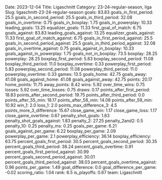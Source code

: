 Date: 2023-12-04
Title: Ligaschnitt
Category: 23-24-regular-season, liga
Slug: ligaschnitt-23-24-regular-season
goals: 83.83
goals_in_first_period: 25.5
goals_in_second_period: 25.5
goals_in_third_period: 32.08
goals_in_overtime: 0.75
goals_in_boxplay: 1.75
goals_in_powerplay: 10.33
leading_goals: 13.25
equalizer_goals: 11.33
first_goal_of_match: 6.75
goals_against: 83.83
leading_goals_against: 13.25
equalizer_goals_against: 11.33
first_goal_of_match_against: 6.75
goals_in_first_period_against: 25.5
goals_in_second_period_against: 25.5
goals_in_third_period_against: 32.08
goals_in_overtime_against: 0.75
goals_against_in_boxplay: 10.33
goals_against_in_powerplay: 1.75
goals_not_in_boxplay: 73.5
boxplay: 28.25
powerplay: 28.25
boxplay_first_period: 5.83
boxplay_second_period: 11.08
boxplay_third_period: 11.0
boxplay_overtime: 0.33
powerplay_first_period: 5.83
powerplay_second_period: 11.08
powerplay_third_period: 11.0
powerplay_overtime: 0.33
games: 13.5
goals_home: 42.75
goals_away: 41.08
goals_against_home: 41.08
goals_against_away: 42.75
points: 20.17
home_points: 11.75
away_points: 8.42
wins: 5.92
over_time_wins: 0.75
losses: 5.92
over_time_losses: 0.75
draws: 0.17
points_after_first_period: 18.83
points_after_second_period: 19.75
points_after_third_period: 0.0
points_after_55_min: 18.17
points_after_58_min: 14.08
points_after_59_min: 10.92
win_1: 2.0
loss_1: 2.0
points_max_difference_3: 4.5
points_more_3_difference: 15.67
close_game_win: 1.17
close_game_loss: 1.17
close_game_overtime: 0.67
penalty_shot_goals: 1.83
penalty_shot_goals_against: 1.83
penalty_2: 27.25
penalty_2and2: 0.5
penalty_10: 0.25
penalty_ms: 0.25
goals_per_game: 6.21
goals_against_per_game: 6.22
boxplay_per_game: 2.09
powerplay_per_game: 2.1
powerplay_efficiency: 36.14
boxplay_efficiency: 63.75
percent_goals_first_period: 30.5
percent_goals_second_period: 30.35
percent_goals_third_period: 38.24
percent_goals_overtime: 0.91
percent_goals_first_period_against: 30.99
percent_goals_second_period_against: 30.01
percent_goals_third_period_against: 38.03
percent_goals_overtime_against: 0.96
points_per_game: 1.49
goal_difference: 0.0
goal_difference_per_game: -0.02
scoring_ratio: 1.04
rank: 6.5
is_playoffs: 0.67
team: Ligaschnitt
